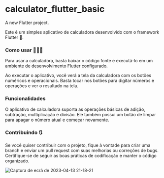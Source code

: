 # calculator_flutter_basic

A new Flutter project.

Este é um simples aplicativo de calculadora  desenvolvido com o framework Flutter 📱.

### Como usar   👨🏻‍💻
Para usar a calculadora, basta baixar o código fonte e executá-lo em um ambiente de desenvolvimento Flutter configurado.

Ao executar o aplicativo, você verá a tela da calculadora com os botões numéricos e operacionais. Basta tocar nos botões para digitar números e operações e ver o resultado na tela.

### Funcionalidades
O aplicativo de calculadora suporta as operações básicas de adição, subtração, multiplicação e divisão. Ele também possui um botão de limpar para apagar o número atual e começar novamente.

### Contribuindo  🔃
Se você quiser contribuir com o projeto, fique à vontade para criar uma branch e enviar um pull request com suas melhorias ou correções de bugs. Certifique-se de seguir as boas práticas de codificação e manter o código organizado.

![Captura de ecrã de 2023-04-13 21-18-21](https://user-images.githubusercontent.com/107214420/231910413-c5f0bf58-728c-4ec0-ad36-66dd99cba3fb.png)
